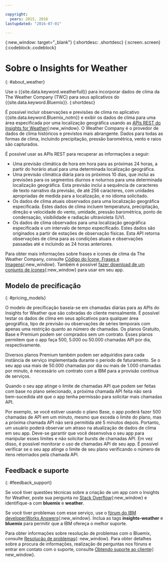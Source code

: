 ```yaml
---

copyright:
  years: 2015, 2016
lastupdated: "2016-07-01"

---
```


{:new_window: target="_blank"}
{:shortdesc: .shortdesc}
{:screen:.screen}
{:codeblock:.codeblock}

# Sobre o Insights for Weather
{: #about_weather}

Use o
{{site.data.keyword.weatherfull}}
para incorporar dados de clima da The Weather Company (TWC) para seus
aplicativos do
{{site.data.keyword.Bluemix}}.
{:shortdesc}

É possível incluir observações e previsões de clima no aplicativo {{site.data.keyword.Bluemix_notm}} e exibir os dados de clima
para uma área especificada por uma localização geográfica usando as [APIs REST do Insights for Weather](https://twcservice.{APPDomain}/rest-api/){:new_window}.
O Weather Company é o provedor de dados de clima históricos e previstos
mais abrangente. Dados para todas as formas de clima,
incluindo precipitação, pressão barométrica, vento e raios são capturados.

É possível usar as APIs REST para recuperar as informações a seguir:

* Uma previsão climática de hora em hora para as próximas 24 horas, a partir do horário atual para uma determinada localização
geográfica.
* Uma previsão climática diária para os próximos 10 dias, que
inclui as previsões para os segmentos diurnos e
noturnos para uma determinada localização geográfica. Esta previsão inclui a sequência de caracteres de texto narrativo da previsão, de até 256 caracteres, com unidades apropriadas de medida para a localização, e no idioma solicitado.
* Os dados de clima atuais observados para uma localização
geográfica especificada. Estes dados de clima incluem temperatura, precipitação, direção e velocidade do vento, umidade, pressão
barométrica, ponto de condensação, visibilidade e radiação
ultravioleta (UV).
* Os dados de clima observados para uma localização geográfica especificada e um
intervalo de tempo especificado. Estes dados são originados a
partir de estações de observação físicas. Esta
API retorna observações de clima para as condições atuais e
observações passadas até e incluindo as 24 horas anteriores.

Para obter mais informações sobre frases e ícones de clima da The Weather Company, consulte [Código do Ícone, Frases e Imagens](https://docs.google.com/document/d/1MZwWYqki8Ee-V7c7InBuA5CDVkjb3XJgpc39hI9FsI0/edit?pli=1){:new_window}.
Também é possível [fazer download de um conjunto de ícones](https://twcdocs.mybluemix.net/download/weatherinsightsicons.zip){:new_window} para usar em seu app.

## Modelo de precificação
{: #pricing_models}

O modelo de precificação baseia-se em chamadas diárias para as APIs do Insights for Weather que
são cobradas do cliente mensalmente. É possível testar os dados
de clima em seus aplicativos para qualquer área geográfica, tipo de
previsão ou observações de séries temporais com apenas uma restrição
quanto ao número de chamadas. Os planos Gratuito, Base e Premium
podem ser comprados sem um contrato. Esses planos permitem que o app faça 500, 5.000 ou 50.000
chamadas API por dia, respectivamente.

Diversos planos Premium também podem ser adquiridos para cada instância de serviço implementada durante o
período de faturamento. Se o seu app usa mais de 50.000 chamadas por dia ou mais de 1.000 chamadas por minuto,
é necessário um contrato com a IBM para a provisão contínua de serviços.

Quando o seu app atinge o limite de chamadas API que podem ser feitas com base no plano selecionado,
a próxima chamada API feita não será bem-sucedida até que o app tenha permissão para solicitar mais
chamadas API.

Por exemplo, se você estiver usando o plano Base, o app poderá fazer 500 chamadas de API em um
minuto, mesmo que exceda o limite do plano, mas a próxima chamada API não será permitida até 5 minutos
depois. Portanto, um usuário poderá observar um atraso na atualização de dados de clima em seu app. Deve-se garantir que você desenvolva o seu app para manipular esses limites e não solicitar bursts de chamadas
API. Em vez disso, é possível
monitorar o uso de chamadas API de seu app. É possível verificar se o seu app atinge
o limite de seu plano verificando o número de itens retornados pela chamada API.

## Feedback e suporte
{: #feedback_support}

Se você tiver questões técnicas sobre a criação de um app com o Insights for Weather,
poste sua pergunta no [Stack Overflow](http://stackoverflow.com/search?q=weather+bluemix){:new_window}
e identifique-a com **bluemix** e **weather**.

Se você tiver problemas com esse serviço, use o [fórum do IBM developerWorks Answers](https://developer.ibm.com/answers/topics/insights-weather/?smartspace=bluemix){:new_window}.
Inclua as tags **insights-weather** e **bluemix** para permitir que a IBM ofereça o melhor suporte.

Para obter informações sobre resolução de problemas com o
Bluemix, consulte
[Resolução
de problemas](https://console.{DomainName}/docs/troubleshoot/troubleshoot.html){: new_window}.
Para obter detalhes sobre a procura de informações, realização de perguntas nos fóruns e entrar em contato com o suporte, consulte [Obtendo suporte ao cliente](https://console.{DomainName}/docs/support/index.html#getting-customer-support){: new_window}.
